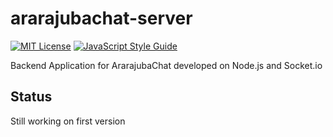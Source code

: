 # ararajubachat-server

[![MIT License](https://img.shields.io/npm/l/express.svg?maxAge=2592000)](LICENSE)
[![JavaScript Style Guide](https://img.shields.io/badge/code_style-standard-brightgreen.svg)](https://standardjs.com)


Backend Application for ArarajubaChat developed on Node.js and Socket.io

## Status

Still working on first version